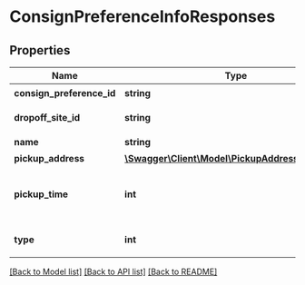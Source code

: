 # ConsignPreferenceInfoResponses

## Properties
Name | Type | Description | Notes
------------ | ------------- | ------------- | -------------
**consign_preference_id** | **string** | äº¤è¿åå¥½ID | 
**dropoff_site_id** | **string** | èªéç«ç¹ID,å½äº¤è¿æ¹å¼ä¸ºåå®¶èªéæ¶å¿å¡« | [optional] 
**name** | **string** | äº¤è¿åå¥½åç§° | 
**pickup_address** | [**\Swagger\Client\Model\PickupAddressResponses**](PickupAddressResponses.md) |  | 
**pickup_time** | **int** | æ½æ¶æ¶é´æ®µ:1 - 14:00-16:00; 2 - 16:00-18:00;å½äº¤è¿æ¹å¼ä¸ºä¸é¨æ½æ¶æ¶å¿å¡« | [optional] 
**type** | **int** | äº¤è¿æ¹å¼ï¼å¯ç¨å¼:0 - ä¸é¨æ½æ¶;1 - åå®¶èªé | 

[[Back to Model list]](../README.md#documentation-for-models) [[Back to API list]](../README.md#documentation-for-api-endpoints) [[Back to README]](../README.md)


